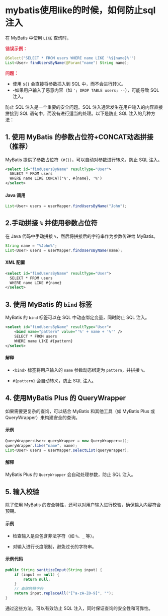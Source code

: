 # mybatis使用like的时候，如何防止sql注入

在 MyBatis 中使用 `LIKE` 查询时，

**<font style="color:#DF2A3F;">错误示例：</font>**

```java
@Select("SELECT * FROM users WHERE name LIKE '%${name}%'")
List<User> findUsersByName(@Param("name") String name);
```

**<font style="color:#DF2A3F;">问题：</font>**

+ 使用 `${}` 会直接将参数插入到 SQL 中，而不会进行转义。
+ -如果用户输入了恶意内容（如 `'; DROP TABLE users; --`），可能导致 SQL 注入。

防止 SQL 注入是一个重要的安全问题。SQL 注入通常发生在用户输入的内容直接拼接到 SQL 语句中，而没有进行适当的处理。以下是防止 SQL 注入的几种方法：

## 1. 使用 MyBatis 的参数占位符+CONCAT动态拼接（推荐）

MyBatis 提供了参数占位符（`#{}`），可以自动对参数进行转义，防止 SQL 注入。

```xml
<select id="findUsersByName" resultType="User">
  SELECT * FROM users
  WHERE name LIKE CONCAT('%', #{name}, '%')
</select>
```

#### Java 调用

```java
List<User> users = userMapper.findUsersByName("John");
```

## 2.手动拼接 `%` 并使用参数占位符

在 Java 代码中手动拼接 `%`，然后将拼接后的字符串作为参数传递给 MyBatis。

```java
String name = "%John%";
List<User> users = userMapper.findUsersByName(name);
```

#### XML 配置

```xml
<select id="findUsersByName" resultType="User">
  SELECT * FROM users
  WHERE name LIKE #{name}
</select>
```

## 3. 使用 MyBatis 的 `bind` 标签

MyBatis 的 `bind` 标签可以在 SQL 中动态绑定变量，同时防止 SQL 注入。

```xml
<select id="findUsersByName" resultType="User">
    <bind name="pattern" value="'%' + name + '%'" />
    SELECT * FROM users
    WHERE name LIKE #{pattern}
</select>
```

#### 解释
+ `<bind>` 标签将用户输入的 `name` 参数动态绑定为 `pattern`，并拼接 `%`。

+ `#{pattern}` 会自动转义，防止 SQL 注入。

## 4. 使用MyBatis Plus 的 QueryWrapper

如果需要更复杂的查询，可以结合 MyBatis 和其他工具（如 MyBatis Plus 或 QueryWrapper）来构建安全的查询。

#### 示例

```java
QueryWrapper<User> queryWrapper = new QueryWrapper<>();
queryWrapper.like("name", name);
List<User> users = userMapper.selectList(queryWrapper);
```

#### 解释

MyBatis Plus 的 `QueryWrapper` 会自动处理参数，防止 SQL 注入。

## 5. 输入校验

除了使用 MyBatis 的安全特性，还可以对用户输入进行校验，确保输入内容符合预期。

#### 示例
+ 检查输入是否包含非法字符（如 `%`、`_` 等）。

+ 对输入进行长度限制，避免过长的字符串。

#### 示例代码

```java
public String sanitizeInput(String input) {
    if (input == null) {
        return null;
    }
    // 去除特殊字符
    return input.replaceAll("[^a-zA-Z0-9]", "");
}
```

通过这些方法，可以有效防止 SQL 注入，同时保证查询的安全性和可靠性。
